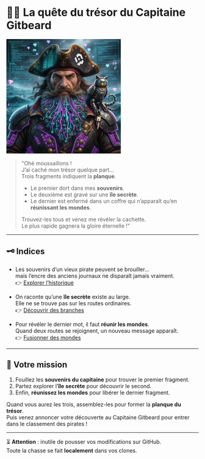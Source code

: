 # 🏴‍☠️ La quête du trésor du Capitaine Gitbeard

<img src="git.png" alt="Captain Git Beard" width="300"/>



> "Ohé moussaillons !  
> J’ai caché mon trésor quelque part…  
> Trois fragments indiquent la **planque**.  
>
> - Le premier dort dans mes **souvenirs**.  
> - Le deuxième est gravé sur une **île secrète**.  
> - Le dernier est enfermé dans un coffre qui n’apparaît qu’en **réunissant les mondes**.  
>
> Trouvez-les tous et venez me révéler la cachette.  
> Le plus rapide gagnera la gloire éternelle !"

---

## 🗝️ Indices

- Les souvenirs d’un vieux pirate peuvent se brouiller…  
  mais l’encre des anciens journaux ne disparaît jamais vraiment.  
  👉 [Explorer l’historique](https://git-scm.com/docs/git-log)

- On raconte qu’une **île secrète** existe au large.  
  Elle ne se trouve pas sur les routes ordinaires.  
  👉 [Découvrir des branches](https://git-scm.com/docs/git-branch)

- Pour révéler le dernier mot, il faut **réunir les mondes**.  
  Quand deux routes se rejoignent, un nouveau message apparaît.  
  👉 [Fusionner des mondes](https://git-scm.com/docs/git-merge)

---

## 🎯 Votre mission

1. Fouillez les **souvenirs du capitaine** pour trouver le premier fragment.  
2. Partez explorer l’**île secrète** pour découvrir le second.  
3. Enfin, **réunissez les mondes** pour libérer le dernier fragment.  

Quand vous aurez les trois, assemblez-les pour former la **planque du trésor**.  
Puis venez annoncer votre découverte au Capitaine Gitbeard pour entrer dans le classement des pirates !  

---

⏳ **Attention** : inutile de pousser vos modifications sur GitHub.  
Toute la chasse se fait **localement** dans vos clones.

